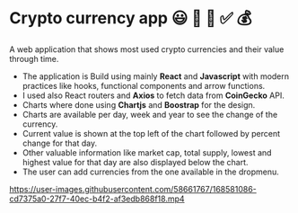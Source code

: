 # Crypto currency app :smiley: 🎉 🦄 :white_check_mark: :moneybag:
A web application that shows most used crypto currencies and their value through time.

* The application is Build using mainly **React** and **Javascript** with modern practices like hooks, functional components and arrow functions.
* I used also React routers and **Axios** to fetch data from **CoinGecko** API.
* Charts where done using **Chartjs** and **Boostrap** for the design.
* Charts are available per day, week and year to see the change of the currency.
* Current value is shown at the top left of the chart followed by percent change for that day.
* Other valuable information like market cap, total supply, lowest and highest value for that day are also displayed below the chart.
* The user can add currencies from the one available in the dropmenu.





https://user-images.githubusercontent.com/58661767/168581086-cd7375a0-27f7-40ec-b4f2-af3edb868f18.mp4

